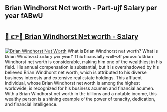 ## Brian Windhorst N𝚎t w𝚘rth - Part-ujf S𝚊lary per year fABwU

# <h2><a href="http://gc4ekpv.nevu.top/?p=Brian+Windhorst">🔗 👉🔴 Brian Windhorst N𝚎t w𝚘rth - S𝚊lary</a></h2>

[![Brian Windhorst N𝚎t W𝚘rth](https://i.imgur.com/Oavwk0R.jpeg)](http://gc4ekpv.nevu.top/?p=Brian+Windhorst)
What is Brian Windhorst n𝚎t w𝚘rth? What is Brian Windhorst s𝚊lary per year?
This financially well-off person's Brian Windhorst net worth is considerable, making him one of the wealthiest in his field. His annual compensation is substantial, but it is overshadowed by his believed Brian Windhorst net worth, which is attributed to his diverse business interests and extensive real estate holdings. This affluent individual, whose Brian Windhorst net worth is among the highest worldwide, is recognized for his business acumen and financial acumen. With a Brian Windhorst net worth in the billions and a notable income, this wealthy person is a shining example of the power of tenacity, dedication, and financial intelligence.
